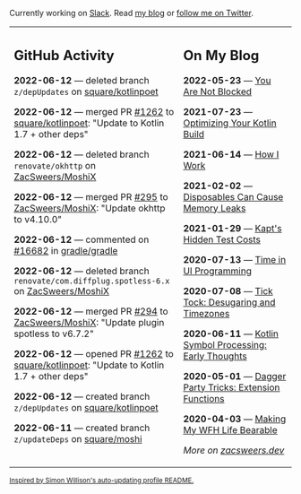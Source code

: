 Currently working on [Slack](https://slack.com/). Read [my blog](https://zacsweers.dev/) or [follow me on Twitter](https://twitter.com/ZacSweers).

<table><tr><td valign="top" width="60%">

## GitHub Activity
<!-- githubActivity starts -->
**2022-06-12** — deleted branch `z/depUpdates` on [square/kotlinpoet](https://github.com/square/kotlinpoet)

**2022-06-12** — merged PR [#1262](https://github.com/square/kotlinpoet/pull/1262) to [square/kotlinpoet](https://github.com/square/kotlinpoet): "Update to Kotlin 1.7 + other deps"

**2022-06-12** — deleted branch `renovate/okhttp` on [ZacSweers/MoshiX](https://github.com/ZacSweers/MoshiX)

**2022-06-12** — merged PR [#295](https://github.com/ZacSweers/MoshiX/pull/295) to [ZacSweers/MoshiX](https://github.com/ZacSweers/MoshiX): "Update okhttp to v4.10.0"

**2022-06-12** — commented on [#16682](https://github.com/gradle/gradle/issues/16682#issuecomment-1153209821) in [gradle/gradle](https://github.com/gradle/gradle)

**2022-06-12** — deleted branch `renovate/com.diffplug.spotless-6.x` on [ZacSweers/MoshiX](https://github.com/ZacSweers/MoshiX)

**2022-06-12** — merged PR [#294](https://github.com/ZacSweers/MoshiX/pull/294) to [ZacSweers/MoshiX](https://github.com/ZacSweers/MoshiX): "Update plugin spotless to v6.7.2"

**2022-06-12** — opened PR [#1262](https://github.com/square/kotlinpoet/pull/1262) to [square/kotlinpoet](https://github.com/square/kotlinpoet): "Update to Kotlin 1.7 + other deps"

**2022-06-12** — created branch `z/depUpdates` on [square/kotlinpoet](https://github.com/square/kotlinpoet)

**2022-06-11** — created branch `z/updateDeps` on [square/moshi](https://github.com/square/moshi)
<!-- githubActivity ends -->
</td><td valign="top" width="40%">

## On My Blog
<!-- blog starts -->
**2022-05-23** — [You Are Not Blocked](https://www.zacsweers.dev/you-are-not-blocked/)

**2021-07-23** — [Optimizing Your Kotlin Build](https://www.zacsweers.dev/optimizing-your-kotlin-build/)

**2021-06-14** — [How I Work](https://www.zacsweers.dev/how-i-work/)

**2021-02-02** — [Disposables Can Cause Memory Leaks](https://www.zacsweers.dev/disposables-can-cause-memory-leaks/)

**2021-01-29** — [Kapt's Hidden Test Costs](https://www.zacsweers.dev/kapts-hidden-test-costs/)

**2020-07-13** — [Time in UI Programming](https://www.zacsweers.dev/time-in-ui/)

**2020-07-08** — [Tick Tock: Desugaring and Timezones](https://www.zacsweers.dev/ticktock-desugaring-timezones/)

**2020-06-11** — [Kotlin Symbol Processing: Early Thoughts](https://www.zacsweers.dev/kotlin-symbol-processor-early-thoughts/)

**2020-05-01** — [Dagger Party Tricks: Extension Functions](https://www.zacsweers.dev/dagger-party-tricks-extension-functions/)

**2020-04-03** — [Making My WFH Life Bearable](https://www.zacsweers.dev/making-wfh-life-bearable/)
<!-- blog ends -->
_More on [zacsweers.dev](https://zacsweers.dev/)_
</td></tr></table>

<sub><a href="https://simonwillison.net/2020/Jul/10/self-updating-profile-readme/">Inspired by Simon Willison's auto-updating profile README.</a></sub>